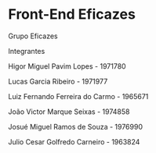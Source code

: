 # Front-End Eficazes

Grupo Eficazes

Integrantes

Higor Miguel Pavim Lopes - 1971780

Lucas Garcia Ribeiro - 1971977

Luiz Fernando Ferreira do Carmo - 1965671

João Victor Marque Seixas - 1974858

Josué Miguel Ramos de Souza - 1976990

Julio Cesar Golfredo Carneiro - 1963824 
